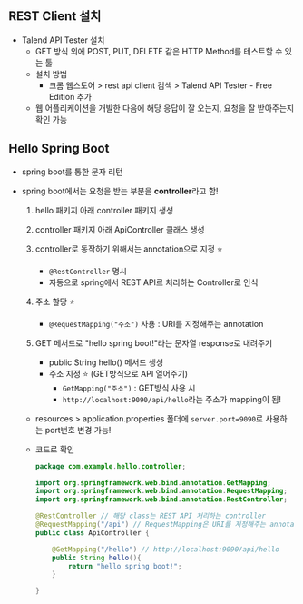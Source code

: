 ## REST Client 설치

- Talend API Tester 설치
    - GET 방식 외에 POST, PUT, DELETE 같은 HTTP Method를 테스트할 수 있는 툴
    - 설치 방법
        - 크롬 웹스토어 > rest api client 검색 > Talend API Tester - Free Edition 추가
    - 웹 어플리케이션을 개발한 다음에 해당 응답이 잘 오는지, 요청을 잘 받아주는지 확인 가능

## Hello Spring Boot

- spring boot를 통한 문자 리턴

- spring boot에서는 요청을 받는 부분을 **controller**라고 함!
    1. hello 패키지 아래 controller 패키지 생성
    2. controller 패키지 아래 ApiController 클래스 생성
    3. controller로 동작하기 위해서는 annotation으로 지정 ⭐
        - `@RestController` 명시
        - 자동으로 spring에서 REST API르 처리하는 Controller로 인식
    4. 주소 할당 ⭐
        - `@RequestMapping("주소")` 사용 : URI를 지정해주는 annotation

    5. GET 메서드로 "hello spring boot!"라는 문자열 response로 내려주기
        - public String hello() 메서드 생성
        - 주소 지정 ⭐ (GET방식으로 API 열어주기)
            - `GetMapping("주소")` : GET방식 사용 시
            - `http://localhost:9090/api/hello`라는 주소가 mapping이 됨! 

    - resources > application.properties 폴더에 `server.port=9090`로 사용하는 port번호 변경 가능!

    - 코드로 확인

        ```java
        package com.example.hello.controller;

        import org.springframework.web.bind.annotation.GetMapping;
        import org.springframework.web.bind.annotation.RequestMapping;
        import org.springframework.web.bind.annotation.RestController;

        @RestController // 해당 class는 REST API 처리하는 controller
        @RequestMapping("/api") // RequestMapping은 URI를 지정해주는 annotation
        public class ApiController {

            @GetMapping("/hello") // http://localhost:9090/api/hello
            public String hello(){
                return "hello spring boot!";
            }

        }
    ```